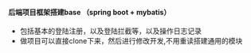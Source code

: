 
#### 后端项目框架搭建base （spring boot + mybatis）
+ 包括基本的登陆注册，以及登陆拦截等，以及操作日志记录
+ 做项目可以直接clone下来，然后进行修改开发,不用重读搭建通用的模块
